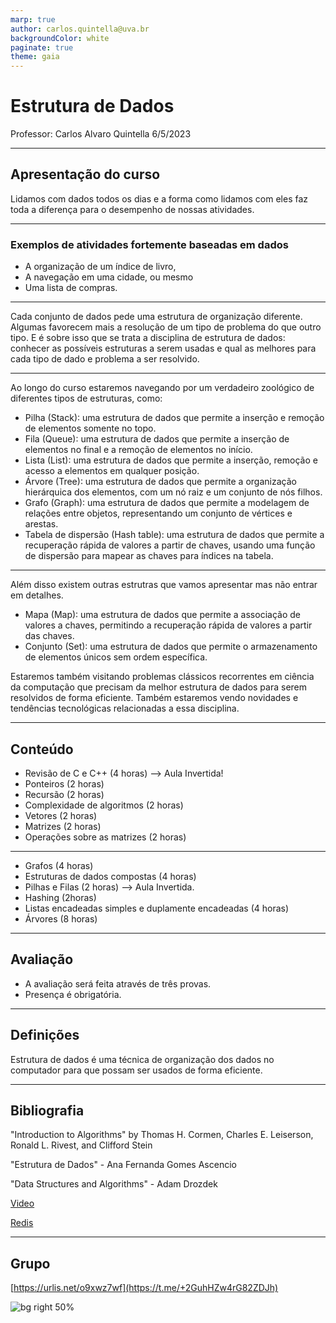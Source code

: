 ```yaml
---
marp: true
author: carlos.quintella@uva.br
backgroundColor: white
paginate: true
theme: gaia
---
```


# Estrutura de Dados

Professor: Carlos Alvaro Quintella
6/5/2023

---

## Apresentação do curso

Lidamos com dados todos os dias e a forma como lidamos com eles faz toda a diferença para o desempenho de nossas atividades.

---

### Exemplos de atividades fortemente baseadas em dados

* A organização de um índice de livro,
* A navegação em uma cidade, ou mesmo
* Uma lista de compras.

---

Cada conjunto de dados pede uma estrutura de organização diferente. Algumas favorecem mais a resolução de um tipo de problema do que outro tipo. E é sobre isso que se trata a disciplina de estrutura de dados: conhecer as possíveis estruturas a serem usadas e qual as melhores para cada tipo de dado e problema a ser resolvido.

---

Ao longo do curso estaremos navegando por um verdadeiro zoológico de diferentes tipos de estruturas, como:
- Pilha (Stack): uma estrutura de dados que permite a inserção e remoção de elementos somente no topo.
- Fila (Queue): uma estrutura de dados que permite a inserção de elementos no final e a remoção de elementos no início.
- Lista (List): uma estrutura de dados que permite a inserção, remoção e acesso a elementos em qualquer posição.
- Árvore (Tree): uma estrutura de dados que permite a organização hierárquica dos elementos, com um nó raiz e um conjunto de nós filhos.
- Grafo (Graph): uma estrutura de dados que permite a modelagem de relações entre objetos, representando um conjunto de vértices e arestas.
- Tabela de dispersão (Hash table): uma estrutura de dados que permite a recuperação rápida de valores a partir de chaves, usando uma função de dispersão para mapear as chaves para índices na tabela.
---

Além disso existem outras estrutras que vamos apresentar mas não entrar em detalhes.
- Mapa (Map): uma estrutura de dados que permite a associação de valores a chaves, permitindo a recuperação rápida de valores a partir das chaves.
- Conjunto (Set): uma estrutura de dados que permite o armazenamento de elementos únicos sem ordem específica.

Estaremos também visitando problemas clássicos recorrentes em ciência da computação que precisam da melhor estrutura de dados para serem resolvidos de forma eficiente. Também estaremos vendo novidades e tendências tecnológicas relacionadas a essa disciplina.

---

## Conteúdo

- Revisão de C e C++ (4 horas) --> Aula Invertida!
- Ponteiros (2 horas)
- Recursão (2 horas)
- Complexidade de algoritmos (2 horas)
- Vetores (2 horas)
- Matrizes (2 horas)
- Operações sobre as matrizes (2 horas)

---

- Grafos (4 horas)
- Estruturas de dados compostas (4 horas)
- Pilhas e Filas (2 horas) --> Aula Invertida.
- Hashing (2horas)
- Listas encadeadas simples e duplamente encadeadas (4 horas)
- Árvores (8 horas)

---

## Avaliação

* A avaliação será feita através de três provas.
* Presença é obrigatória.

---

## Definições

Estrutura de dados é uma técnica de organização dos dados no computador para que possam ser usados de forma eficiente.

---

## Bibliografia

"Introduction to Algorithms" by Thomas H. Cormen, Charles E. Leiserson, Ronald L. Rivest, and Clifford Stein

"Estrutura de Dados" - Ana Fernanda Gomes Ascencio

"Data Structures and Algorithms" - Adam Drozdek

[Video](https://www.youtube.com/watch?v=L5EyOokcl7s)

[Redis](https://www.youtube.com/watch?v=HMEwYxXFTjM)

---

## Grupo

[https://urlis.net/o9xwz7wf](https://t.me/+2GuhHZw4rG82ZDJh)

![bg right 50%](https://chart.googleapis.com/chart?chs=70x70&cht=qr&chl=https://urlis.net/o9xwz7wf)
